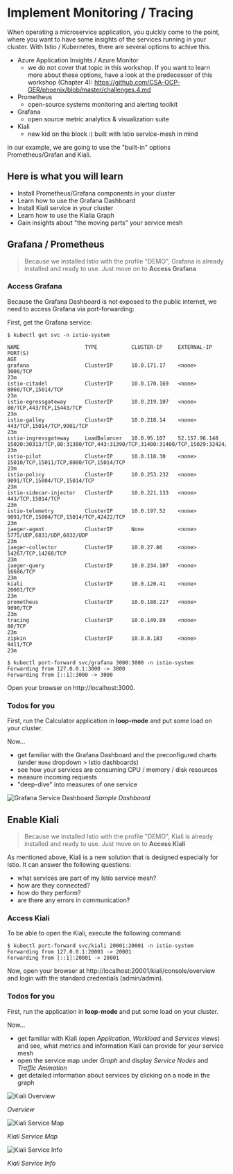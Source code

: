 # Implement Monitoring / Tracing #

When operating a microservice application, you quickly come to the point, where you want to have some insights of the services running in your cluster. With Istio / Kubernetes, there are several options to achive this. 

- Azure Application Insights / Azure Monitor
  - we do not cover that topic in this workshop. If you want to learn more about these options, have a look at the predecessor of this workshop (Chapter 4): https://github.com/CSA-OCP-GER/phoenix/blob/master/challenges.4.md
- Prometheus
  - open-source systems monitoring and alerting toolkit
- Grafana
  - open source metric analytics & visualization suite
- Kiali
  - new kid on the block :) built with Istio service-mesh in mind

In our example, we are going to use the "built-in" options Prometheus/Grafan and Kiali.

## Here is what you will learn ##

- Install Prometheus/Grafana components in your cluster
- Learn how to use the Grafana Dashboard
- Install Kiali service in your cluster
- Learn how to use the Kialia Graph
- Gain insights about "the moving parts" your service mesh

## Grafana / Prometheus ##

> Because we installed Istio with the profile "DEMO", Grafana is already installed and ready to use. Just move on to **Access Grafana**

### Access Grafana ### 

Because the Grafana Dashboard is not exposed to the public internet, we need to access Grafana via port-forwarding:

First, get the Grafana service:

```shell
$ kubectl get svc -n istio-system

NAME                     TYPE           CLUSTER-IP     EXTERNAL-IP     PORT(S)                                                                                                                                      AGE
grafana                  ClusterIP      10.0.171.17    <none>          3000/TCP                                                                                                                                     23m
istio-citadel            ClusterIP      10.0.170.169   <none>          8060/TCP,15014/TCP                                                                                                                           23m
istio-egressgateway      ClusterIP      10.0.219.107   <none>          80/TCP,443/TCP,15443/TCP                                                                                                                     23m
istio-galley             ClusterIP      10.0.218.14    <none>          443/TCP,15014/TCP,9901/TCP                                                                                                                   23m
istio-ingressgateway     LoadBalancer   10.0.95.107    52.157.96.148   15020:30313/TCP,80:31380/TCP,443:31390/TCP,31400:31400/TCP,15029:32424/TCP,15030:32535/TCP,15031:32676/TCP,15032:32171/TCP,15443:32596/TCP   23m
istio-pilot              ClusterIP      10.0.118.30    <none>          15010/TCP,15011/TCP,8080/TCP,15014/TCP                                                                                                       23m
istio-policy             ClusterIP      10.0.253.232   <none>          9091/TCP,15004/TCP,15014/TCP                                                                                                                 23m
istio-sidecar-injector   ClusterIP      10.0.221.133   <none>          443/TCP,15014/TCP                                                                                                                            23m
istio-telemetry          ClusterIP      10.0.197.52    <none>          9091/TCP,15004/TCP,15014/TCP,42422/TCP                                                                                                       23m
jaeger-agent             ClusterIP      None           <none>          5775/UDP,6831/UDP,6832/UDP                                                                                                                   23m
jaeger-collector         ClusterIP      10.0.27.86     <none>          14267/TCP,14268/TCP                                                                                                                          23m
jaeger-query             ClusterIP      10.0.234.107   <none>          16686/TCP                                                                                                                                    23m
kiali                    ClusterIP      10.0.120.41    <none>          20001/TCP                                                                                                                                    23m
prometheus               ClusterIP      10.0.188.227   <none>          9090/TCP                                                                                                                                     23m
tracing                  ClusterIP      10.0.149.89    <none>          80/TCP                                                                                                                                       23m
zipkin                   ClusterIP      10.0.8.183     <none>          9411/TCP                                                                                                                                     23m
```


```shell
$ kubectl port-forward svc/grafana 3000:3000 -n istio-system
Forwarding from 127.0.0.1:3000 -> 3000
Forwarding from [::1]:3000 -> 3000
```

Open your browser on http://localhost:3000. 

### Todos for you ###

First, run the Calculator application in **loop-mode** and put some load on your cluster.

Now...
- get familiar with the Grafana Dashboard and the preconfigured charts (under `Home` dropdown > Istio dashboards)
- see how your services are consuming CPU / memory / disk resources
- measure incoming requests
- "deep-dive" into measures of one service

![Grafana Service Dashboard](/img/grafana_service.png)
*Sample Dashboard*


## Enable Kiali ##

> Because we installed Istio with the profile "DEMO", Kiali is already installed and ready to use. Just move on to **Access Kiali**

As mentioned above, Kiali is a new solution that is designed especially for Istio. It can answer the following questions:

- what services are part of my Istio service mesh?
- how are they connected?
- how do they perform?
- are there any errors in communication?

### Access Kiali ###

To be able to open the Kiali, execute the following command:

```shell
$ kubectl port-forward svc/kiali 20001:20001 -n istio-system
Forwarding from 127.0.0.1:20001 -> 20001
Forwarding from [::1]:20001 -> 20001
```

Now, open your browser at http://localhost:20001/kiali/console/overview and login with the standard credentials (admin/admin).

### Todos for you ###

First, run the application in **loop-mode** and put some load on your cluster.

Now...
- get familiar with Kiali (open *Application*, *Workload* and *Services* views) and see, what metrics and information Kiali can provide for your service mesh
- open the service map under *Graph* and display *Service Nodes* and *Traffic Animation*
- get detailed information about services by clicking on a node in the graph

![Kiali Overview](/img/kiali_overview.png)

*Overview*

![Kiali Service Map](/img/kiali_service_map.png)

*Kiali Service Map*

![Kiali Service Info](/img/kiali_service_info.png)

*Kiali Service Info*

